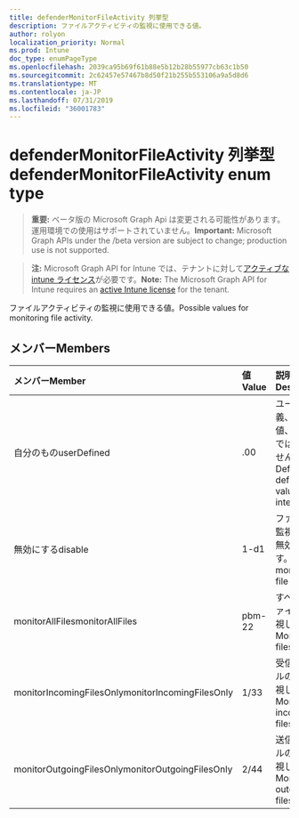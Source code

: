 ```yaml
---
title: defenderMonitorFileActivity 列挙型
description: ファイルアクティビティの監視に使用できる値。
author: rolyon
localization_priority: Normal
ms.prod: Intune
doc_type: enumPageType
ms.openlocfilehash: 2039ca95b69f61b88e5b12b28b55977cb63c1b50
ms.sourcegitcommit: 2c62457e57467b8d50f21b255b553106a9a5d8d6
ms.translationtype: MT
ms.contentlocale: ja-JP
ms.lasthandoff: 07/31/2019
ms.locfileid: "36001783"
---
```

# <a name="defendermonitorfileactivity-enum-type"></a><span data-ttu-id="97a87-103">defenderMonitorFileActivity 列挙型</span><span class="sxs-lookup"><span data-stu-id="97a87-103">defenderMonitorFileActivity enum type</span></span>

> <span data-ttu-id="97a87-104">**重要:** ベータ版の Microsoft Graph Api は変更される可能性があります。運用環境での使用はサポートされていません。</span><span class="sxs-lookup"><span data-stu-id="97a87-104">**Important:** Microsoft Graph APIs under the /beta version are subject to change; production use is not supported.</span></span>

> <span data-ttu-id="97a87-105">**注:** Microsoft Graph API for Intune では、テナントに対して[アクティブな intune ライセンス](https://go.microsoft.com/fwlink/?linkid=839381)が必要です。</span><span class="sxs-lookup"><span data-stu-id="97a87-105">**Note:** The Microsoft Graph API for Intune requires an [active Intune license](https://go.microsoft.com/fwlink/?linkid=839381) for the tenant.</span></span>

<span data-ttu-id="97a87-106">ファイルアクティビティの監視に使用できる値。</span><span class="sxs-lookup"><span data-stu-id="97a87-106">Possible values for monitoring file activity.</span></span>

## <a name="members"></a><span data-ttu-id="97a87-107">メンバー</span><span class="sxs-lookup"><span data-stu-id="97a87-107">Members</span></span>
|<span data-ttu-id="97a87-108">メンバー</span><span class="sxs-lookup"><span data-stu-id="97a87-108">Member</span></span>|<span data-ttu-id="97a87-109">値</span><span class="sxs-lookup"><span data-stu-id="97a87-109">Value</span></span>|<span data-ttu-id="97a87-110">説明</span><span class="sxs-lookup"><span data-stu-id="97a87-110">Description</span></span>|
|:---|:---|:---|
|<span data-ttu-id="97a87-111">自分のもの</span><span class="sxs-lookup"><span data-stu-id="97a87-111">userDefined</span></span>|<span data-ttu-id="97a87-112">.0</span><span class="sxs-lookup"><span data-stu-id="97a87-112">0</span></span>|<span data-ttu-id="97a87-113">ユーザー定義、既定値、意図的ではありません。</span><span class="sxs-lookup"><span data-stu-id="97a87-113">User Defined, default value, no intent.</span></span>|
|<span data-ttu-id="97a87-114">無効にする</span><span class="sxs-lookup"><span data-stu-id="97a87-114">disable</span></span>|<span data-ttu-id="97a87-115">1-d</span><span class="sxs-lookup"><span data-stu-id="97a87-115">1</span></span>|<span data-ttu-id="97a87-116">ファイルの監視処理を無効にします。</span><span class="sxs-lookup"><span data-stu-id="97a87-116">Disable monitoring file activity.</span></span>|
|<span data-ttu-id="97a87-117">monitorAllFiles</span><span class="sxs-lookup"><span data-stu-id="97a87-117">monitorAllFiles</span></span>|<span data-ttu-id="97a87-118">pbm-2</span><span class="sxs-lookup"><span data-stu-id="97a87-118">2</span></span>|<span data-ttu-id="97a87-119">すべてのファイルを監視します。</span><span class="sxs-lookup"><span data-stu-id="97a87-119">Monitor all files.</span></span>|
|<span data-ttu-id="97a87-120">monitorIncomingFilesOnly</span><span class="sxs-lookup"><span data-stu-id="97a87-120">monitorIncomingFilesOnly</span></span>|<span data-ttu-id="97a87-121">1/3</span><span class="sxs-lookup"><span data-stu-id="97a87-121">3</span></span>| <span data-ttu-id="97a87-122">受信ファイルのみを監視します。</span><span class="sxs-lookup"><span data-stu-id="97a87-122">Monitor incoming files only.</span></span>|
|<span data-ttu-id="97a87-123">monitorOutgoingFilesOnly</span><span class="sxs-lookup"><span data-stu-id="97a87-123">monitorOutgoingFilesOnly</span></span>|<span data-ttu-id="97a87-124">2/4</span><span class="sxs-lookup"><span data-stu-id="97a87-124">4</span></span>|<span data-ttu-id="97a87-125">送信ファイルのみを監視します。</span><span class="sxs-lookup"><span data-stu-id="97a87-125">Monitor outgoing files only.</span></span>|





